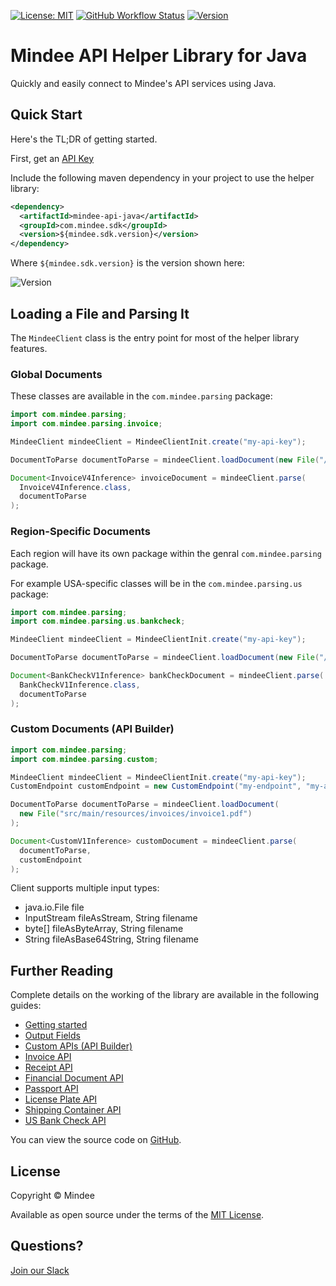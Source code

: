 [![License: MIT](https://img.shields.io/github/license/mindee/mindee-api-java)](https://opensource.org/licenses/MIT)
[![GitHub Workflow Status](https://img.shields.io/github/actions/workflow/status/mindee/mindee-api-java/build.yml)](https://github.com/mindee/mindee-api-java)
[![Version](https://img.shields.io/maven-central/v/com.mindee.sdk/mindee-api-java)](https://mvnrepository.com/artifact/com.mindee.sdk/mindee-api-java)

# Mindee API Helper Library for Java
Quickly and easily connect to Mindee's API services using Java.

## Quick Start
Here's the TL;DR of getting started.

First, get an [API Key](https://developers.mindee.com/docs/create-api-key)

Include the following maven dependency in your project to use the helper library:
```xml
<dependency>
  <artifactId>mindee-api-java</artifactId>
  <groupId>com.mindee.sdk</groupId>
  <version>${mindee.sdk.version}</version>
</dependency>
```

Where `${mindee.sdk.version}` is the version shown here:

![Version](https://img.shields.io/maven-central/v/com.mindee.sdk/mindee-api-java)


## Loading a File and Parsing It
The `MindeeClient` class is the entry point for most of the helper library features.

### Global Documents
These classes are available in the `com.mindee.parsing` package: 

```java
import com.mindee.parsing;
import com.mindee.parsing.invoice;

MindeeClient mindeeClient = MindeeClientInit.create("my-api-key");

DocumentToParse documentToParse = mindeeClient.loadDocument(new File("/path/to/the/file.ext"));

Document<InvoiceV4Inference> invoiceDocument = mindeeClient.parse(
  InvoiceV4Inference.class,
  documentToParse
);
```

### Region-Specific Documents
Each region will have its own package within the genral `com.mindee.parsing` package.

For example USA-specific classes will be in the `com.mindee.parsing.us` package:

```java
import com.mindee.parsing;
import com.mindee.parsing.us.bankcheck;

MindeeClient mindeeClient = MindeeClientInit.create("my-api-key");

DocumentToParse documentToParse = mindeeClient.loadDocument(new File("/path/to/the/file.ext"));

Document<BankCheckV1Inference> bankCheckDocument = mindeeClient.parse(
  BankCheckV1Inference.class,
  documentToParse
);
```

### Custom Documents (API Builder)
```java
import com.mindee.parsing;
import com.mindee.parsing.custom;

MindeeClient mindeeClient = MindeeClientInit.create("my-api-key");
CustomEndpoint customEndpoint = new CustomEndpoint("my-endpoint", "my-account");

DocumentToParse documentToParse = mindeeClient.loadDocument(
  new File("src/main/resources/invoices/invoice1.pdf")
);

Document<CustomV1Inference> customDocument = mindeeClient.parse(
  documentToParse,
  customEndpoint
);
```

Client supports multiple input types:

* java.io.File file
* InputStream fileAsStream, String filename
* byte[] fileAsByteArray, String filename
* String fileAsBase64String, String filename

## Further Reading
Complete details on the working of the library are available in the following guides:

* [Getting started](https://developers.mindee.com/docs/java-ocr-getting-started)
* [Output Fields](https://developers.mindee.com/docs/java-field)
* [Custom APIs (API Builder)](https://developers.mindee.com/docs/java-api-builder)
* [Invoice API](https://developers.mindee.com/docs/java-invoice-ocr)
* [Receipt API](https://developers.mindee.com/docs/java-receipt-ocr)
* [Financial Document API](https://developers.mindee.com/docs/java-financial-document-ocr)
* [Passport API](https://developers.mindee.com/docs/java-passport-ocr)
* [License Plate API](https://developers.mindee.com/docs/java-license-plates-ocr)
* [Shipping Container API](https://developers.mindee.com/docs/java-shipping-containers-ocr)
* [US Bank Check API](https://developers.mindee.com/docs/java-us-bank-check-ocr)

You can view the source code on [GitHub](https://github.com/mindee/mindee-api-nodejs).


## License
Copyright © Mindee

Available as open source under the terms of the [MIT License](https://opensource.org/licenses/MIT).


## Questions?
[Join our Slack](https://join.slack.com/t/mindee-community/shared_invite/zt-1jv6nawjq-FDgFcF2T5CmMmRpl9LLptw)
